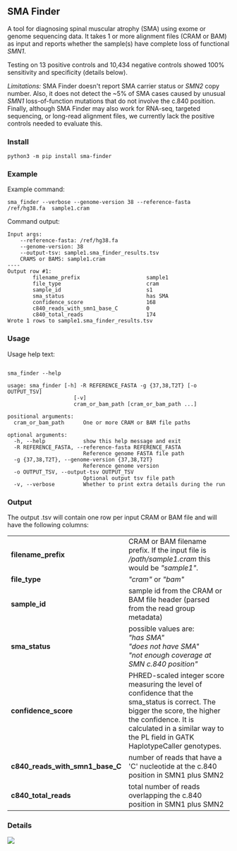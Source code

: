 ## SMA Finder  

A tool for diagnosing spinal muscular atrophy (SMA) using exome or genome sequencing data.
It takes 1 or more alignment files (CRAM or BAM) as input and reports whether 
the sample(s) have complete loss of functional *SMN1*.

Testing on 13 positive controls and 10,434 negative controls showed 100% sensitivity and specificity (details below). 

*Limitations:* SMA Finder doesn't report SMA carrier status or *SMN2* copy number. Also, it does not detect the ~5% of SMA cases caused by unusual *SMN1* loss-of-function mutations that do not involve the c.840 position. Finally, although SMA Finder may also work for RNA-seq, targeted sequencing, or long-read alignment files, we currently lack the positive controls needed to evaluate this.


### Install

```
python3 -m pip install sma-finder
```


### Example

Example command:
```
sma_finder --verbose --genome-version 38 --reference-fasta /ref/hg38.fa  sample1.cram
```
Command output:
```
Input args:
    --reference-fasta: /ref/hg38.fa
    --genome-version: 38
    --output-tsv: sample1.sma_finder_results.tsv
    CRAMS or BAMS: sample1.cram
----
Output row #1:
        filename_prefix                     sample1
        file_type                           cram
        sample_id                           s1
        sma_status                          has SMA
        confidence_score                    168
        c840_reads_with_smn1_base_C         0
        c840_total_reads                    174
Wrote 1 rows to sample1.sma_finder_results.tsv        
```

### Usage

Usage help text:
```

sma_finder --help

usage: sma_finder [-h] -R REFERENCE_FASTA -g {37,38,T2T} [-o OUTPUT_TSV]
                     [-v]
                     cram_or_bam_path [cram_or_bam_path ...]

positional arguments:
  cram_or_bam_path      One or more CRAM or BAM file paths

optional arguments:
  -h, --help            show this help message and exit
  -R REFERENCE_FASTA, --reference-fasta REFERENCE_FASTA
                        Reference genome FASTA file path
  -g {37,38,T2T}, --genome-version {37,38,T2T}
                        Reference genome version
  -o OUTPUT_TSV, --output-tsv OUTPUT_TSV
                        Optional output tsv file path
  -v, --verbose         Whether to print extra details during the run
```



### Output

The output .tsv will contain one row per input CRAM or BAM file and will have the following columns:

<table>
    <tr>
        <td><b>filename_prefix</b></td>
        <td>CRAM or BAM filename prefix. If the input file is <i>/path/sample1.cram</i> this would be <i>"sample1"</i>.</td>
    </tr>
    <tr>
        <td><b>file_type</b></td>
        <td><i>"cram"</i> or <i>"bam"</i></td>
    </tr>
    <tr>
        <td><b>sample_id</b></td>
        <td>sample id from the CRAM or BAM file header (parsed from the read group metadata)</td>
    </tr>
    <tr>
        <td><b>sma_status</b></td>
        <td>possible values are:<br> 
            <i>"has SMA"</i><br>
            <i>"does not have SMA"</i><br>
            <i>"not enough coverage at SMN c.840 position"</i><br>
        </td>
    <tr>
        <td><b>confidence_score</b></td>
        <td>PHRED-scaled integer score measuring the level of confidence that the sma_status is correct. The bigger the score, the higher the confidence. It is calculated in a similar way to the PL field in GATK HaplotypeCaller genotypes.</td>
    <tr>
        <td><b>c840_reads_with_smn1_base_C</b></td>
        <td>number of reads that have a 'C' nucleotide at the c.840 position in SMN1 plus SMN2</td> 
    <tr>
        <td><b>c840_total_reads</b></td>
        <td>total number of reads overlapping the c.840 position in SMN1 plus SMN2</td>  
    </tr>
</table>

### Details

<img src="https://github.com/broadinstitute/sma_finder/raw/main/docs/SMA_poster_SVAR22.png" />
